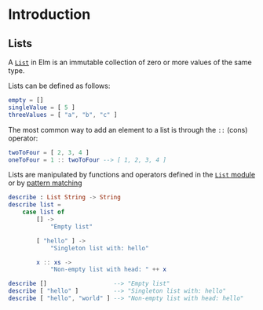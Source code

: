 # Introduction

## Lists

A [`List`][lists] in Elm is an immutable collection of zero or more values of the same type.

Lists can be defined as follows:

```elm
empty = []
singleValue = [ 5 ]
threeValues = [ "a", "b", "c" ]
```

The most common way to add an element to a list is through the `::` (cons) operator:

```elm
twoToFour = [ 2, 3, 4 ]
oneToFour = 1 :: twoToFour --> [ 1, 2, 3, 4 ]
```

Lists are manipulated by functions and operators defined in the [`List` module][list-module] or by [pattern matching](list-destructuring)

```elm
describe : List String -> String
describe list =
    case list of
        [] ->
            "Empty list"

        [ "hello" ] ->
            "Singleton list with: hello"

        x :: xs ->
            "Non-empty list with head: " ++ x

describe []                   --> "Empty list"
describe [ "hello" ]          --> "Singleton list with: hello"
describe [ "hello", "world" ] --> "Non-empty list with head: hello"
```

[lists]: https://elmprogramming.com/list.html
[list-module]: https://package.elm-lang.org/packages/elm/core/latest/List
[list-destructuring]: https://www.bekk.christmas/post/2020/8/peeking-inside-lists
